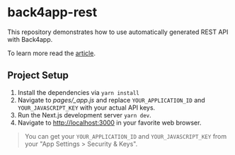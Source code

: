 # back4app-rest

This repository demonstrates how to use automatically generated REST API with Back4app.

To learn more read the [article](#).

## Project Setup

1. Install the dependencies via `yarn install`
2. Navigate to *pages/_app.js* and replace `YOUR_APPLICATION_ID` and `YOUR_JAVASCRIPT_KEY` with your actual API keys.
3. Run the Next.js development server `yarn dev`.
4. Navigate to [http://localhost:3000](http://localhost:3000) in your favorite web browser.

> You can get your `YOUR_APPLICATION_ID` and `YOUR_JAVASCRIPT_KEY` from your "App Settings > Security & Keys".